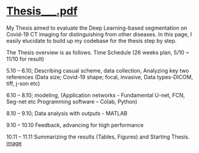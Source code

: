# [Thesis___.pdf](https://github.com/LeeYoungJun1113/Thesis___/blob/c8b711e7a01ff475f0623aceebba0ad02301c072/NewThesis.pdf)
My Thesis aimed to evaluate the Deep Learning-based segmentation on Covid-19 CT imaging for distinguishing from other diseases.
In this page, I easily elucidate to build up my codebase for the thesis step by step.

The Thesis overview is as follows.
Time Schedule (26 weeks plan, 5/10 ~ 11/10 for result)

5.10 – 6.10; Describing casual scheme, data collection, Analyzing key two references 
(Data size;  Covid-19 shape; focal, invasive,  Data types-DICOM, tiff, j-son etc)

6.10 – 8.10; modeling,
(Application networks - Fundamental U-net, FCN, Seg-net etc Programming software – Colab, Python)

8.10 – 9.10; Data analysis with outputs - MATLAB

9.10 – 10.10 Feedback, advancing for high performance

10.11 – 11.11 Summarizing the results (Tables, Figures) and Starting Thesis.
[image](https://user-images.githubusercontent.com/76860886/171667248-9b3fd106-5c35-4030-8278-f889e851344c.png)

